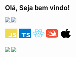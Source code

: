 <!-- <img src='https://github.com/paulorod07/paulorod07/blob/master/info.png' alt='info' /> -->


## Olá, Seja bem vindo!
 <div>
  <a href="https://github.com/paulorod07">
  <img height="180em" src="https://github-readme-stats.vercel.app/api?username=paulorod07&show_icons=true&theme=dracula&include_all_commits=true&count_private=true"/>
  <img height="180em" src="https://github-readme-stats.vercel.app/api/top-langs/?username=paulorod07&layout=compact&langs_count=7&theme=dracula"/>
</div>
<div style="display: inline_block"><br>
  <img align="center" alt="Paulo-Js" height="30" width="40" src="https://raw.githubusercontent.com/devicons/devicon/master/icons/javascript/javascript-plain.svg">
  <img align="center" alt="Paulo-Ts" height="30" width="40" src="https://raw.githubusercontent.com/devicons/devicon/master/icons/typescript/typescript-plain.svg">
  <img align="center" alt="Paulo-React" height="30" width="40" src="https://raw.githubusercontent.com/devicons/devicon/master/icons/react/react-original.svg">
  <img align="center" alt="Paulo-Swift" height="30" width="40" src="https://raw.githubusercontent.com/devicons/devicon/master/icons/swift/swift-original.svg">
  <img align="center" alt="Paulo-Apple" height="30" width="40" src="https://raw.githubusercontent.com/devicons/devicon/master/icons/apple/apple-original.svg">
</div>
  
  ##
 
<div> 
  <a href = "mailto:pauloadesr@gmail.com"><img src="https://img.shields.io/badge/-Gmail-%23333?style=for-the-badge&logo=gmail&logoColor=white" target="_blank"></a>
  <a href="https://www.linkedin.com/in/paulo-rodrigues07/" target="_blank"><img src="https://img.shields.io/badge/-LinkedIn-%230077B5?style=for-the-badge&logo=linkedin&logoColor=white" target="_blank"></a> 
</div>
